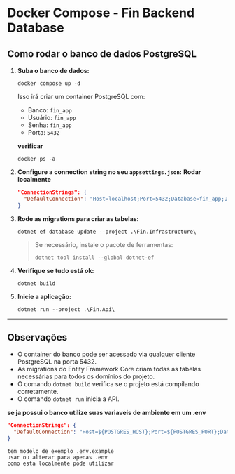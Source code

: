 # Docker Compose - Fin Backend Database

## Como rodar o banco de dados PostgreSQL

1. **Suba o banco de dados:**
   ```
   docker compose up -d
   ```
   Isso irá criar um container PostgreSQL com:
   - Banco: `fin_app`
   - Usuário: `fin_app`
   - Senha: `fin_app`
   - Porta: `5432`

   **verificar**
    ```
   docker ps -a
   ```

2. **Configure a connection string no seu `appsettings.json`:**
   **Rodar localmente**
   ```json
   "ConnectionStrings": {
     "DefaultConnection": "Host=localhost;Port=5432;Database=fin_app;Username=fin_app;Password=fin_app"
   }
   ```

3. **Rode as migrations para criar as tabelas:**
   ```
   dotnet ef database update --project .\Fin.Infrastructure\
   ```
   > Se necessário, instale o pacote de ferramentas:
   > ```
   > dotnet tool install --global dotnet-ef
   > ```

4. **Verifique se tudo está ok:**
   ```
   dotnet build
   ```

5. **Inicie a aplicação:**
   ```
   dotnet run --project .\Fin.Api\
   ```
---
## Observações
- O container do banco pode ser acessado via qualquer cliente PostgreSQL na porta 5432.
- As migrations do Entity Framework Core criam todas as tabelas necessárias para todos os domínios do projeto.
- O comando `dotnet build` verifica se o projeto está compilando corretamente.
- O comando `dotnet run` inicia a API.

**se ja possui o banco utilize suas variaveis de ambiente em um .env**
   ```json
   "ConnectionStrings": {
     "DefaultConnection": "Host=${POSTGRES_HOST};Port=${POSTGRES_PORT};Database=${POSTGRES_DB};Username=${POSTGRES_USER};Password=${POSTGRES_PASSWORD}"
   }
   ```
   ```
   tem modelo de exemplo .env.example
   usar ou alterar para apenas .env
   como esta localmente pode utilizar

   ```